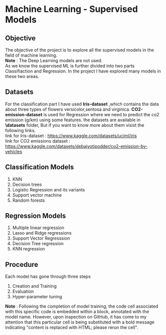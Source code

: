 # Machine Learning - Supervised Models
## Objective
The objective of the project is to explore all the supervised models in the field of machine learning.<br>
**Note** : The Deep Learning models are not used.<br>
As we know the supervised ML is further divided into two parts Classifiaction and Regression. In the project I have explored many models in these two areas.

## Datasets
For the classification part I have used **Iris-dataset** ,which contains the data about three types of flowers versicolor,sentosa and virginica. **CO2-emission-dataset** is used for Regression where we need to predict the co2 emission (g/km) using some features.
the datasets are available in **\datasets** folder, But if you want to know more about them visist the following links.<br>
link for Iris-dataset : https://www.kaggle.com/datasets/uciml/iris  <br>
link for CO2 emissions dataset :  https://www.kaggle.com/datasets/debajyotipodder/co2-emission-by-vehicles

## Classification Models
<ol>
  <li>KNN</li>
  <li>Decision trees</li>
  <li>Logistic Regression and its variants</li>
  <li>Support vector machine</li>
  <li>Random forests</li>
</ol>

## Regression Models
<ol>
  <li>Multiple linear regression</li>
  <li>Lasso and Ridge regressions</li>
  <li>Support Vector Regresssion</li>
  <li>Decision Tree regression</li>
  <li>KNN regression</li>
</ol>

## Procedure
Each model has gone through three steps
1. Creation and Training
2. Evaluation
3. Hyper-parameter tuning

**Note** : Following the completion of model training, the code cell associated with this specific code is embedded within a block, annotated with the model name. However, upon inspection on GitHub, it has come to my attention that this particular cell is being substituted with a bold message indicating "content is replaced with HTML; please rerun the cell". 
